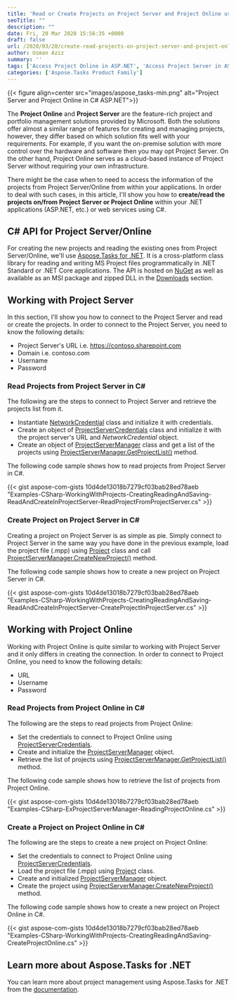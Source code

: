 ```yaml
---
title: 'Read or Create Projects on Project Server and Project Online using C# .NET'
seoTitle: ""
description: ""
date: Fri, 20 Mar 2020 15:56:35 +0000
draft: false
url: /2020/03/20/create-read-projects-on-project-server-and-project-online-in-csharp-asp-net/
author: Usman Aziz
summary: ''
tags: ['Access Project Online in ASP.NET', 'Access Project Server in ASP.NET']
categories: ['Aspose.Tasks Product Family']
---
```




{{< figure align=center src="images/aspose_tasks-min.png" alt="Project Server and Project Online in C# ASP.NET">}}


The **Project Online** and **Project Server** are the feature-rich project and portfolio management solutions provided by Microsoft. Both the solutions offer almost a similar range of features for creating and managing projects, however, they differ based on which solution fits well with your requirements. For example, if you want the on-premise solution with more control over the hardware and software then you may opt Project Server. On the other hand, Project Online serves as a cloud-based instance of Project Server without requiring your own infrastructure.

There might be the case when to need to access the information of the projects from Project Server/Online from within your applications. In order to deal with such cases, in this article, I'll show you how to **create/read the projects on/from Project Server or Project Online** within your .NET applications (ASP.NET, etc.) or web services using C#.

## C# API for Project Server/Online

For creating the new projects and reading the existing ones from Project Server/Online, we'll use [Aspose.Tasks for .NET][1]. It is a cross-platform class library for reading and writing MS Project files programmatically in .NET Standard or .NET Core applications. The API is hosted on [NuGet][2] as well as available as an MSI package and zipped DLL in the [Downloads][3] section.

## Working with Project Server

In this section, I'll show you how to connect to the Project Server and read or create the projects. In order to connect to the Project Server, you need to know the following details:

*   Project Server's URL i.e. https://contoso.sharepoint.com
*   Domain i.e. contoso.com
*   Username
*   Password

### Read Projects from Project Server in C#

The following are the steps to connect to Project Server and retrieve the projects list from it.

*   Instantiate [NetworkCredential][4] class and initialize it with credentials.
*   Create an object of [ProjectServerCredentials][5] class and initialize it with the project server's URL and _NetworkCredential_ object.
*   Create an object of [ProjectServerManager][6] class and get a list of the projects using [ProjectServerManager.GetProjectList()][7] method.

The following code sample shows how to read projects from Project Server in C#.

{{< gist aspose-com-gists 10d4de13018b7279cf03bab28ed78aeb "Examples-CSharp-WorkingWithProjects-CreatingReadingAndSaving-ReadAndCreateInProjectServer-ReadProjectFromProjectServer.cs" >}}

### Create Project on Project Server in C#

Creating a project on Project Server is as simple as pie. Simply connect to Project Server in the same way you have done in the previous example, load the project file (.mpp) using [Project][8] class and call [ProjectServerManager.CreateNewProject()][9] method.

The following code sample shows how to create a new project on Project Server in C#.

{{< gist aspose-com-gists 10d4de13018b7279cf03bab28ed78aeb "Examples-CSharp-WorkingWithProjects-CreatingReadingAndSaving-ReadAndCreateInProjectServer-CreateProjectInProjectServer.cs" >}}

## Working with Project Online

Working with Project Online is quite similar to working with Project Server and it only differs in creating the connection. In order to connect to Project Online, you need to know the following details:

*   URL
*   Username
*   Password

### Read Projects from Project Online in C#

The following are the steps to read projects from Project Online:

*   Set the credentials to connect to Project Online using [ProjectServerCredentials][10].
*   Create and initialize the [ProjectServerManager][11] object.
*   Retrieve the list of projects using [ProjectServerManager.GetProjectList()][12] method.

The following code sample shows how to retrieve the list of projects from Project Online.

{{< gist aspose-com-gists 10d4de13018b7279cf03bab28ed78aeb "Examples-CSharp-ExProjectServerManager-ReadingProjectOnline.cs" >}}

### Create a Project on Project Online in C#

The following are the steps to create a new project on Project Online:

*   Set the credentials to connect to Project Online using [ProjectServerCredentials][13].
*   Load the project file (.mpp) using [Project][14] class.
*   Create and initialized [ProjectServerManager][15] object.
*   Create the project using [ProjectServerManager.CreateNewProject()][16] method.

The following code sample shows how to create a new project on Project Online in C#.

{{< gist aspose-com-gists 10d4de13018b7279cf03bab28ed78aeb "Examples-CSharp-WorkingWithProjects-CreatingReadingAndSaving-CreateProjectOnline.cs" >}}

## Learn more about Aspose.Tasks for .NET

You can learn more about project management using Aspose.Tasks for .NET from the [documentation][17].




[1]: https://products.aspose.com/tasks/net
[2]: https://www.nuget.org/packages/Aspose.Tasks/
[3]: http://downloads.aspose.com/tasks/net
[4]: https://docs.microsoft.com/en-us/dotnet/api/system.net.networkcredential?view=netframework-4.8
[5]: https://apireference.aspose.com/net/tasks/aspose.tasks/projectservercredentials
[6]: https://apireference.aspose.com/net/tasks/aspose.tasks/projectservermanager
[7]: https://apireference.aspose.com/net/tasks/aspose.tasks/projectservermanager/methods/getprojectlist
[8]: https://apireference.aspose.com/net/tasks/aspose.tasks/project
[9]: https://apireference.aspose.com/net/tasks/aspose.tasks/projectservermanager/methods/createnewproject
[10]: https://apireference.aspose.com/net/tasks/aspose.tasks/projectservercredentials/constructors/2
[11]: https://apireference.aspose.com/net/tasks/aspose.tasks/projectservermanager
[12]: https://apireference.aspose.com/net/tasks/aspose.tasks/projectservermanager/methods/getprojectlist
[13]: https://apireference.aspose.com/net/tasks/aspose.tasks/projectservercredentials/constructors/2
[14]: https://apireference.aspose.com/net/tasks/aspose.tasks/project
[15]: https://apireference.aspose.com/net/tasks/aspose.tasks/projectservermanager
[16]: https://apireference.aspose.com/net/tasks/aspose.tasks/projectservermanager/methods/createnewproject
[17]: https://docs.aspose.com/display/tasksnet/Getting+Started






